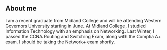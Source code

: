 ## About me

I am a recent graduate from Midland College and will be attending Western Governors University starting in June. At Midland College,
I studied Information Technology with an emphasis on Networking. Last Winter, I passed the CCNA Routing and Switching Exam,
along with the Comptia A+ exam. I should be taking the Network+ exam shortly.

